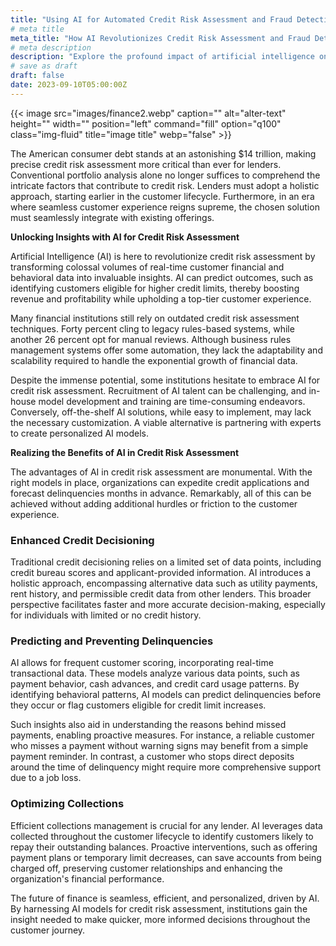 ```yaml
---
title: "Using AI for Automated Credit Risk Assessment and Fraud Detection"
# meta title
meta_title: "How AI Revolutionizes Credit Risk Assessment and Fraud Detection in Finance"
# meta description
description: "Explore the profound impact of artificial intelligence on credit risk assessment and fraud detection in the financial industry. Discover how AI-driven insights enhance decision-making, predict delinquencies, and optimize collections for a seamless and efficient customer experience."
# save as draft
draft: false
date: 2023-09-10T05:00:00Z
---
```


{{< image src="images/finance2.webp" caption="" alt="alter-text" height="" width="" position="left" command="fill" option="q100" class="img-fluid" title="image title"  webp="false" >}}

The American consumer debt stands at an astonishing $14 trillion, making precise credit risk assessment more critical than ever for lenders. Conventional portfolio analysis alone no longer suffices to comprehend the intricate factors that contribute to credit risk. Lenders must adopt a holistic approach, starting earlier in the customer lifecycle. Furthermore, in an era where seamless customer experience reigns supreme, the chosen solution must seamlessly integrate with existing offerings.

**Unlocking Insights with AI for Credit Risk Assessment**

Artificial Intelligence (AI) is here to revolutionize credit risk assessment by transforming colossal volumes of real-time customer financial and behavioral data into invaluable insights. AI can predict outcomes, such as identifying customers eligible for higher credit limits, thereby boosting revenue and profitability while upholding a top-tier customer experience.

Many financial institutions still rely on outdated credit risk assessment techniques. Forty percent cling to legacy rules-based systems, while another 26 percent opt for manual reviews. Although business rules management systems offer some automation, they lack the adaptability and scalability required to handle the exponential growth of financial data.

Despite the immense potential, some institutions hesitate to embrace AI for credit risk assessment. Recruitment of AI talent can be challenging, and in-house model development and training are time-consuming endeavors. Conversely, off-the-shelf AI solutions, while easy to implement, may lack the necessary customization. A viable alternative is partnering with experts to create personalized AI models.

**Realizing the Benefits of AI in Credit Risk Assessment**

The advantages of AI in credit risk assessment are monumental. With the right models in place, organizations can expedite credit applications and forecast delinquencies months in advance. Remarkably, all of this can be achieved without adding additional hurdles or friction to the customer experience.

### Enhanced Credit Decisioning

Traditional credit decisioning relies on a limited set of data points, including credit bureau scores and applicant-provided information. AI introduces a holistic approach, encompassing alternative data such as utility payments, rent history, and permissible credit data from other lenders. This broader perspective facilitates faster and more accurate decision-making, especially for individuals with limited or no credit history.

### Predicting and Preventing Delinquencies

AI allows for frequent customer scoring, incorporating real-time transactional data. These models analyze various data points, such as payment behavior, cash advances, and credit card usage patterns. By identifying behavioral patterns, AI models can predict delinquencies before they occur or flag customers eligible for credit limit increases.

Such insights also aid in understanding the reasons behind missed payments, enabling proactive measures. For instance, a reliable customer who misses a payment without warning signs may benefit from a simple payment reminder. In contrast, a customer who stops direct deposits around the time of delinquency might require more comprehensive support due to a job loss.

### Optimizing Collections

Efficient collections management is crucial for any lender. AI leverages data collected throughout the customer lifecycle to identify customers likely to repay their outstanding balances. Proactive interventions, such as offering payment plans or temporary limit decreases, can save accounts from being charged off, preserving customer relationships and enhancing the organization's financial performance.

The future of finance is seamless, efficient, and personalized, driven by AI. By harnessing AI models for credit risk assessment, institutions gain the insight needed to make quicker, more informed decisions throughout the customer journey.
